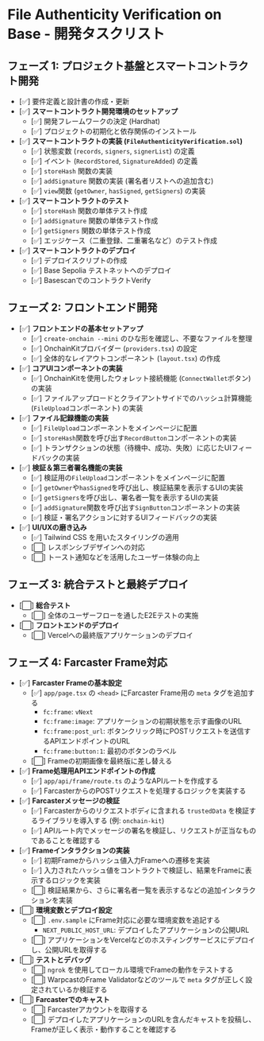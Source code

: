 # File Authenticity Verification on Base - 開発タスクリスト

## フェーズ 1: プロジェクト基盤とスマートコントラクト開発

- [✅] 要件定義と設計書の作成・更新
- [✅] **スマートコントラクト開発環境のセットアップ**
  - [✅] 開発フレームワークの決定 (Hardhat)
  - [✅] プロジェクトの初期化と依存関係のインストール
- [✅] **スマートコントラクトの実装 (`FileAuthenticityVerification.sol`)**
  - [✅] 状態変数 (`records`, `signers`, `signerList`) の定義
  - [✅] イベント (`RecordStored`, `SignatureAdded`) の定義
  - [✅] `storeHash` 関数の実装
  - [✅] `addSignature` 関数の実装 (署名者リストへの追加含む)
  - [✅] `view`関数 (`getOwner`, `hasSigned`, `getSigners`) の実装
- [✅] **スマートコントラクトのテスト**
  - [✅] `storeHash` 関数の単体テスト作成
  - [✅] `addSignature` 関数の単体テスト作成
  - [✅] `getSigners` 関数の単体テスト作成
  - [✅] エッジケース（二重登録、二重署名など）のテスト作成
- [✅] **スマートコントラクトのデプロイ**
  - [✅] デプロイスクリプトの作成
  - [✅] Base Sepolia テストネットへのデプロイ
  - [✅] BasescanでのコントラクトVerify

## フェーズ 2: フロントエンド開発

- [✅] **フロントエンドの基本セットアップ**
  - [✅] `create-onchain --mini` のひな形を確認し、不要なファイルを整理
  - [✅] OnchainKitプロバイダー (`providers.tsx`) の設定
  - [✅] 全体的なレイアウトコンポーネント (`layout.tsx`) の作成
- [✅] **コアUIコンポーネントの実装**
  - [✅] OnchainKitを使用したウォレット接続機能 (`ConnectWallet`ボタン) の実装
  - [✅] ファイルアップロードとクライアントサイドでのハッシュ計算機能 (`FileUpload`コンポーネント) の実装
- [✅] **ファイル記録機能の実装**
  - [✅] `FileUpload`コンポーネントをメインページに配置
  - [✅] `storeHash`関数を呼び出す`RecordButton`コンポーネントの実装
  - [✅] トランザクションの状態（待機中、成功、失敗）に応じたUIフィードバックの実装
- [✅] **検証＆第三者署名機能の実装**
  - [✅] 検証用の`FileUpload`コンポーネントをメインページに配置
  - [✅] `getOwner`や`hasSigned`を呼び出し、検証結果を表示するUIの実装
  - [✅] `getSigners`を呼び出し、署名者一覧を表示するUIの実装
  - [✅] `addSignature`関数を呼び出す`SignButton`コンポーネントの実装
  - [✅] 検証・署名アクションに対するUIフィードバックの実装
- [✅] **UI/UXの磨き込み**
  - [✅] Tailwind CSS を用いたスタイリングの適用
  - [⬜] レスポンシブデザインへの対応
  - [⬜] トースト通知などを活用したユーザー体験の向上

## フェーズ 3: 統合テストと最終デプロイ

- [⬜] **総合テスト**
  - [⬜] 全体のユーザーフローを通したE2Eテストの実施
- [⬜] **フロントエンドのデプロイ**
  - [⬜] Vercelへの最終版アプリケーションのデプロイ

## フェーズ 4: Farcaster Frame対応

- [✅] **Farcaster Frameの基本設定**
  - [✅] `app/page.tsx` の `<head>` にFarcaster Frame用の `meta` タグを追加する
    - `fc:frame`: `vNext`
    - `fc:frame:image`: アプリケーションの初期状態を示す画像のURL
    - `fc:frame:post_url`: ボタンクリック時にPOSTリクエストを送信するAPIエンドポイントのURL
    - `fc:frame:button:1`: 最初のボタンのラベル
  - [⬜] Frameの初期画像を最終版に差し替える
- [✅] **Frame処理用APIエンドポイントの作成**
  - [✅] `app/api/frame/route.ts` のようなAPIルートを作成する
  - [✅] FarcasterからのPOSTリクエストを処理するロジックを実装する
- [✅] **Farcasterメッセージの検証**
  - [✅] Farcasterからのリクエストボディに含まれる `trustedData` を検証するライブラリを導入する (例: `onchain-kit`)
  - [✅] APIルート内でメッセージの署名を検証し、リクエストが正当なものであることを確認する
- [✅] **Frameインタラクションの実装**
  - [✅] 初期Frameからハッシュ値入力Frameへの遷移を実装
  - [✅] 入力されたハッシュ値をコントラクトで検証し、結果をFrameに表示するロジックを実装
  - [⬜] 検証結果から、さらに署名者一覧を表示するなどの追加インタラクションを実装
- [⬜] **環境変数とデプロイ設定**
  - [⬜] `.env.sample` にFrame対応に必要な環境変数を追記する
    - `NEXT_PUBLIC_HOST_URL`: デプロイしたアプリケーションの公開URL
  - [⬜] アプリケーションをVercelなどのホスティングサービスにデプロイし、公開URLを取得する
- [⬜] **テストとデバッグ**
  - [⬜] `ngrok` を使用してローカル環境でFrameの動作をテストする
  - [⬜] WarpcastのFrame Validatorなどのツールで `meta` タグが正しく設定されているか検証する
- [⬜] **Farcasterでのキャスト**
  - [⬜] Farcasterアカウントを取得する
  - [⬜] デプロイしたアプリケーションのURLを含んだキャストを投稿し、Frameが正しく表示・動作することを確認する
